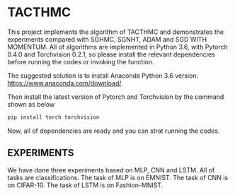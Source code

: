 # TACTHMC

This project implements the algorithm of TACTHMC and demonstrates the experiments compared with SGHMC, SGNHT, ADAM and SGD WITH MOMENTUM. All of algorithms are implemented in Python 3.6, with Pytorch 0.4.0 and Torchvision 0.2.1, so please install the relevant dependencies before running the codes or invoking the function.

The suggested solution is to install Anaconda Python 3.6 version: https://www.anaconda.com/download/.

Then install the latest version of Pytorch and Torchvision by the command shown as below
```bash
pip install torch torchvision
```

Now, all of dependencies are ready and you can strat running the codes.

## EXPERIMENTS
We have done three experiments based on MLP, CNN and LSTM. All of tasks are classifications.
The task of MLP is on EMNIST. The task of CNN is on CIFAR-10. The task of LSTM is on Fashion-MNIST.

